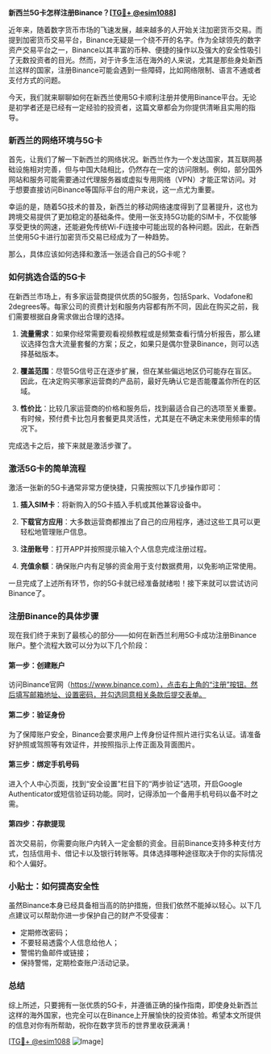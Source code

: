 **新西兰5G卡怎样注册Binance？[[TG💪+ @esim1088](https://t.me/s/esim1088)]**

近年来，随着数字货币市场的飞速发展，越来越多的人开始关注加密货币交易。而提到加密货币交易平台，Binance无疑是一个绕不开的名字。作为全球领先的数字资产交易平台之一，Binance以其丰富的币种、便捷的操作以及强大的安全性吸引了无数投资者的目光。然而，对于许多生活在海外的人来说，尤其是那些身处新西兰这样的国家，注册Binance可能会遇到一些障碍，比如网络限制、语言不通或者支付方式的问题。

今天，我们就来聊聊如何在新西兰使用5G卡顺利注册并使用Binance平台。无论是初学者还是已经有一定经验的投资者，这篇文章都会为你提供清晰且实用的指导。

### 新西兰的网络环境与5G卡

首先，让我们了解一下新西兰的网络状况。新西兰作为一个发达国家，其互联网基础设施相对完善，但与中国大陆相比，仍然存在一定的访问限制。例如，部分国外网站和服务可能需要通过代理服务器或虚拟专用网络（VPN）才能正常访问。对于想要直接访问Binance等国际平台的用户来说，这一点尤为重要。

幸运的是，随着5G技术的普及，新西兰的移动网络速度得到了显著提升，这也为跨境交易提供了更加稳定的基础条件。使用一张支持5G功能的SIM卡，不仅能够享受更快的网速，还能避免传统Wi-Fi连接中可能出现的各种问题。因此，在新西兰使用5G卡进行加密货币交易已经成为了一种趋势。

那么，具体应该如何选择和激活一张适合自己的5G卡呢？

### 如何挑选合适的5G卡

在新西兰市场上，有多家运营商提供优质的5G服务，包括Spark、Vodafone和2degrees等。每家公司的资费计划和服务内容都有所不同，因此在购买之前，我们需要根据自身需求做出合理的选择。

1. **流量需求**：如果你经常需要观看视频教程或是频繁查看行情分析报告，那么建议选择包含大流量套餐的方案；反之，如果只是偶尔登录Binance，则可以选择基础版本。
   
2. **覆盖范围**：尽管5G信号正在逐步扩展，但在某些偏远地区仍可能存在盲区。因此，在决定购买哪家运营商的产品前，最好先确认它是否能覆盖你所在的区域。
   
3. **性价比**：比较几家运营商的价格和服务后，找到最适合自己的选项至关重要。有时候，预付费卡比包月套餐更具灵活性，尤其是在不确定未来使用频率的情况下。

完成选卡之后，接下来就是激活步骤了。

### 激活5G卡的简单流程

激活一张新的5G卡通常非常方便快捷，只需按照以下几步操作即可：

1. **插入SIM卡**：将新购入的5G卡插入手机或其他兼容设备中。
   
2. **下载官方应用**：大多数运营商都推出了自己的应用程序，通过这些工具可以更轻松地管理账户信息。
   
3. **注册账号**：打开APP并按照提示输入个人信息完成注册过程。
   
4. **充值余额**：确保账户内有足够的资金用于支付数据费用，以免影响正常使用。

一旦完成了上述所有环节，你的5G卡就已经准备就绪啦！接下来就可以尝试访问Binance了。

### 注册Binance的具体步骤

现在我们终于来到了最核心的部分——如何在新西兰利用5G卡成功注册Binance账户。整个流程大致可以分为以下几个阶段：

#### 第一步：创建账户

访问Binance官网（https://www.binance.com），点击右上角的“注册”按钮。然后填写邮箱地址、设置密码，并勾选同意相关条款后提交表单。

#### 第二步：验证身份

为了保障账户安全，Binance会要求用户上传身份证件照片进行实名认证。请准备好护照或驾照等有效证件，并按照指示上传正面及背面图片。

#### 第三步：绑定手机号码

进入个人中心页面，找到“安全设置”栏目下的“两步验证”选项，开启Google Authenticator或短信验证码功能。同时，记得添加一个备用手机号码以备不时之需。

#### 第四步：存款提现

首次交易前，你需要向账户内转入一定金额的资金。目前Binance支持多种支付方式，包括信用卡、借记卡以及银行转账等。具体选择哪种途径取决于你的实际情况和个人偏好。

### 小贴士：如何提高安全性

虽然Binance本身已经具备相当高的防护措施，但我们依然不能掉以轻心。以下几点建议可以帮助你进一步保护自己的财产不受侵害：

- 定期修改密码；
- 不要轻易透露个人信息给他人；
- 警惕钓鱼邮件或链接；
- 保持警惕，定期检查账户活动记录。

### 总结

综上所述，只要拥有一张优质的5G卡，并遵循正确的操作指南，即使身处新西兰这样的海外国家，也完全可以在Binance上开展愉快的投资体验。希望本文所提供的信息对你有所帮助，祝你在数字货币的世界里收获满满！

[[TG💪+ @esim1088](https://t.me/s/esim1088) ![Image](https://i.postimg.cc/4NQfJmqS/Snipaste-2025-05-13-00-14-12.png)]